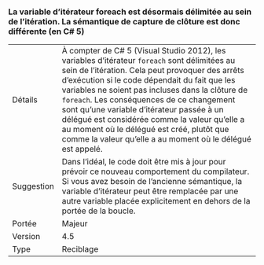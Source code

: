 ### <a name="foreach-iterator-variable-is-now-scoped-within-the-iteration-so-closure-capturing-semantics-are-different-in-c5"></a>La variable d’itérateur foreach est désormais délimitée au sein de l’itération. La sémantique de capture de clôture est donc différente (en C# 5)

|   |   |
|---|---|
|Détails|À compter de C# 5 (Visual Studio 2012), les variables d’itérateur <code>foreach</code> sont délimitées au sein de l’itération. Cela peut provoquer des arrêts d’exécution si le code dépendait du fait que les variables ne soient pas incluses dans la clôture de <code>foreach</code>. Les conséquences de ce changement sont qu’une variable d’itérateur passée à un délégué est considérée comme la valeur qu’elle a au moment où le délégué est créé, plutôt que comme la valeur qu’elle a au moment où le délégué est appelé.|
|Suggestion|Dans l’idéal, le code doit être mis à jour pour prévoir ce nouveau comportement du compilateur. Si vous avez besoin de l’ancienne sémantique, la variable d’itérateur peut être remplacée par une autre variable placée explicitement en dehors de la portée de la boucle.|
|Portée|Majeur|
|Version|4.5|
|Type|Reciblage|

